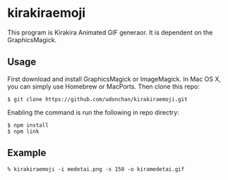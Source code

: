 # kirakiraemoji

This program is Kirakira Animated GIF generaor. It is dependent on the GraphicsMagick.

## Usage

First download and install GraphicsMagick or ImageMagick. In Mac OS X, you can simply use Homebrew or MacPorts. Then clone this repo:

```
$ git clone https://github.com/udonchan/kirakiraemoji.git

```

Enabling the command is run the following in repo directry:


```
$ npm install
$ npm link
```

## Example

```
% kirakiraemoji -i medetai.png -s 150 -o kiramedetai.gif
```
